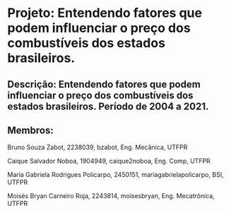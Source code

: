 # Projeto: Entendendo fatores que podem influenciar o preço dos combustíveis dos estados brasileiros.

## Descrição: Entendendo fatores que podem influenciar o preço dos combustíveis dos estados brasileiros. Período de 2004 a 2021.

## Membros:

Bruno Souza Zabot, 2238039, bzabot, Eng. Mecânica, UTFPR

Caique Salvador Noboa, 1904949, caique2noboa, Eng. Comp, UTFPR

Maria Gabriela Rodrigues Policarpo, 2450151, mariagabrielapolicarpo, BSI, UTFPR

Moisés Bryan Carneiro Roja, 2243814, moisesbryan, Eng. Mecatrônica, UTFPR


